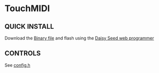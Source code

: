 # TouchMIDI

## QUICK INSTALL
Download the [Binary file](https://github.com/Synthux-Academy/TouchMIDI/raw/main/TouchMIDI.bin) and flash using the [Daisy Seed web programmer](https://electro-smith.github.io/Programmer/)

## CONTROLS
See [config.h](https://github.com/Synthux-Academy/TouchMIDI/blob/main/config.h)
